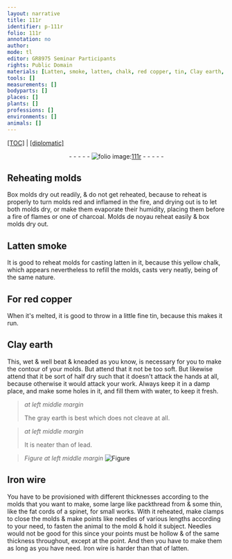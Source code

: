```yaml
---
layout: narrative
title: 111r
identifier: p-111r
folio: 111r
annotation: no
author:
mode: tl
editor: GR8975 Seminar Participants
rights: Public Domain
materials: [Latten, smoke, latten, chalk, red copper, tin, Clay earth, earth, lead, Iron]
tools: []
measurements: []
bodyparts: []
places: []
plants: []
professions: []
environments: []
animals: []
---
```


<p><a href="{{ site.baseurl }}/translation/">[TOC]</a> | <a href="{{ site.baseurl }}/texts/p-111r_tc/" target="_blank">[diplomatic]</a></p><div class="folio" align="center">- - - - - <a href="http://gallica.bnf.fr/ark:/12148/btv1b10500001g/f227.image" target="_blank"><img src="https://cu-mkp.github.io/2017-workshop-edition/assets/photo-icon.png" alt="folio image: " style="display:inline-block; margin-bottom:-3px;"/>111r</a> - - - - - </div>  
  

## Reheating molds

 
Box molds dry out readily, & do not get reheated, because to reheat is properly to turn molds red and inflamed in the fire, and drying out is to let both molds dry, or make them evaporate their humidity, placing them before a fire of flames or one of charcoal. Molds de noyau reheat easily & box molds dry out.
 
 
  

## <span class="m">Latten</span> <span class="m">smoke</span>

 
 It is good to reheat molds for casting <span class="m">latten</span> in it, because this yellow <span class="m">chalk</span>, which appears nevertheless to refill the molds, casts very neatly, being of the same nature.
 
 
  

## For <span class="m">red copper</span>

 
When it's melted, it is good to throw in a little fine <span class="m">tin</span>, because this makes it run.
 
 
  

## <span class="m">Clay earth</span>

 
This, wet & well beat & kneaded as you know, is necessary for you to make the contour of your molds. But attend that it not be too soft. But likewise attend that it be sort of half dry such that it doesn't attack the hands at all, because otherwise it would attack your work. Always keep it in a damp place, and make some holes in it, and fill them with water, to keep it fresh.
 
> *at left middle margin*
> 
> 
>   The gray <span class="m">earth</span> is best which does not cleave at all.
 
> *at left middle margin*
> 
> 
>   It is neater than  of <span class="m">lead</span>.
 
> *Figure*
> *at left middle margin*
> <a href="https://drive.google.com/open?id=0B9-oNrvWdlO5X085N09VejNheTQ" target="_blank"><img src="https://cu-mkp.github.io/GR8975-edition/assets/photo-icon.png" alt="Figure" style="display:inline-block; margin-bottom:-3px;"/></a>
 
 
  

## <span class="m">Iron</span> wire

 
You have to be provisioned with different thicknesses according to the molds that you want to make, some large like packthread from  & some thin, like the fat cords of a spinet, for small works. With it reheated, make clamps to close the molds & make points like needles of various lengths according to your need, to fasten the animal to the mold & hold it subject. Needles would not be good for this since your points must be hollow & of the same thickness throughout, except at the point. And then you have to make them as long as you have need. <span class="m">Iron</span> wire is harder than that of <span class="m">latten</span>.
 
